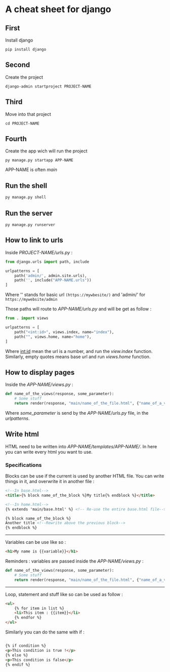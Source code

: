 # A cheat sheet for django

## First

Install django

```shell
pip install django
```

## Second

Create the project

```shell
django-admin startproject PROJECT-NAME
```

## Third

Move into that project

```shell
cd PROJECT-NAME
```

## Fourth

Create the app wich will run the project

```shell
py manage.py startapp APP-NAME
```

APP-NAME is often *main*

## Run the shell

```bash
py manage.py shell
```

## Run the server

```shell
py manage.py runserver
```

## How to link to urls

Inside *PROJECT-NAME/urls.py* :

```python
from django.urls import path, include

urlpatterns = [
    path('admin/', admin.site.urls),
    path('', include("APP-NAME.urls"))
]
```

Where '' stands for basic url `(https://mywbesite/)` and 'admin/' for `https://mywebsite/admin`

Those paths will route to *APP-NAME/urls.py* and will be get as follow :

```python
from . import views

urlpatterns = [
    path("<int:id>", views.index, name="index"),
    path("", views.home, name="home"),
]
```

Where <int:id> mean the url is a number, and run the *view.index* function. Similarly, empty quotes means base url and run *views.home* function.

## How to display pages

Inside the *APP-NAME/views.py* :

```python
def name_of_the_views(response, some_parameter):
    # Some stuff
    return render(response, "main/name_of_the_file.html", {"name_of_a_variable_in_html":the_var_itself}) # Where {} can hold variables you want to pass into you html file
```

Where *some_parameter* is send by the *APP-NAME/urls.py* file, in the *urlpatterns*.

## Write html

HTML need to be written into *APP-NAME/templates/APP-NAME/*. In here you can write every html you want to use.

### Specifications

Blocks can be use if the current is used by another HTML file. You can write things in it, and overwrite it in another file :

```html
<!--In base.html-->
<title>{% block name_of_the_block %}My title{% endblock %}</title>
```

```html
<!--In home.html-->
{% extends 'main/base.html' %} <!-- Re-use the entire base.html file-->

{% block name_of_the_block %}
Another title <!--Rewrite above the previous block-->
{% endblock %}

```

---

Variables can be use like so :

```html
<h1>My name is {{variable}}</h1>
```

Reminders : variables are passed inside the *APP-NAME/views.py* :

```python
def name_of_the_views(response, some_parameter):
    # Some stuff
    return render(response, "main/name_of_the_file.html", {"name_of_a_variable_in_html":the_var_itself}) # Where {} can hold variables you want to pass into you html file
```

---

Loop, statement and stuff like so can be used as follow :

```html
<ul>
    {% for item in list %}
    <li>This item : {{item}}</li>
    {% endfor %}
</ul>
```

Similarly you can do the same with if :

```html

{% if condition %}
<p>This condition is true !</p>
{% else %}
<p>This condition is false</p>
{% endif %}

```
